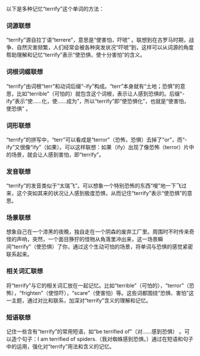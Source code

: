 以下是多种记忆“terrify”这个单词的方法：

### 词源联想
“terrify”源自拉丁语“terrere”，意思是“使害怕，吓唬” 。联想到在古罗马时期，战争、自然灾害频繁，人们经常会被各种突发状况“吓唬”到，这样可以从词源的角度帮助理解和记忆“terrify”表示“使恐惧，使十分害怕”的含义。

### 词根词缀联想
“terrify”由词根“terr”和动词后缀“-ify”构成。“terr”本身就有“土地；恐惧”的意思，比如“terrible”（可怕的）就包含这个词根，表示让人感到恐惧的。后缀“-ify”表示“使……化，使……成为”，所以“terrify”即“使恐惧化”，也就是“使害怕，使恐惧” 。

### 词形联想
“terrify”的拼写中，“terr”可以看成是“terror”（恐怖，恐惧）去掉了“or”，而“-ify”又很像“ify”（如果）。可以这样联想：如果（ify）出现了像恐怖（terror）片中的场景，就会让人感到害怕，即“terrify”。

### 发音联想
“terrify”的发音类似于“太瑞飞”。可以想象一个特别恐怖的东西“嗖”地一下飞过来，这个突如其来的状况让人感到极度恐惧，从而记住“terrify”表示“使恐惧”的意思。

### 场景联想
想象自己在一个漆黑的夜晚，独自走在一个阴森的废弃工厂里。周围时不时传来奇怪的声响，突然，一个面目狰狞的怪物从角落里冲出来，这一场景瞬间“terrify”（使恐惧）了你，通过这个生动可怕的场景，将单词与恐惧的感觉紧密联系起来。

### 相关词汇联想
将“terrify”与它的相关词汇放在一起记忆。比如“terrible”（可怕的），“terror”（恐怖），“frighten”（使惊吓），“scare”（使害怕）等。这些词都围绕“恐惧、害怕”这一主题，通过对比和联系，加深对“terrify”含义的理解和记忆。

### 短语联想
记住一些含有“terrify”的常用短语，如“be terrified of”（对……感到恐惧） 。可以造个句子：I am terrified of spiders.（我对蜘蛛感到恐惧。）通过在短语和句子中的运用，强化对“terrify”用法和含义的记忆。 